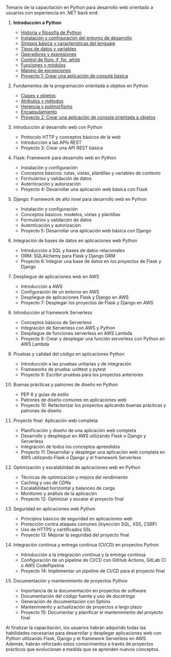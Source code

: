 Temario de la capacitación en Python para desarrollo web orientado a usuarios con experiencia en .NET back end:

1. **Introducción a Python**
   - [Historia y filosofía de Python](https://github.com/lucasasecas/capacitacion_python/blob/main/Cap%C3%ADtulo%201%20-%20Introduccion%20a%20Python/1.1%20Historia%20y%20filosofia%20de%20python.md)
   - [Instalación y configuración del entorno de desarrollo](https://github.com/lucasasecas/capacitacion_python/blob/main/Cap%C3%ADtulo%201%20-%20Introduccion%20a%20Python/1.2%20Instalaci%C3%B3n%20y%20configuraci%C3%B3n%20del%20entorno%20de%20desarrollo.md)
   - [Sintaxis básica y características del lenguaje](https://github.com/lucasasecas/capacitacion_python/blob/main/Cap%C3%ADtulo%201%20-%20Introduccion%20a%20Python/1.3%20Sintaxis%20b%C3%A1sica%20y%20caracter%C3%ADsticas%20del%20lenguaje.md)
   - [Tipos de datos y variables](https://github.com/lucasasecas/capacitacion_python/blob/main/Cap%C3%ADtulo%201%20-%20Introduccion%20a%20Python/1.4%20Tipos%20de%20datos%20y%20variables.md)
   - [Operadores y expresiones](https://github.com/lucasasecas/capacitacion_python/blob/main/Cap%C3%ADtulo%201%20-%20Introduccion%20a%20Python/1.5%20Operadores%20y%20expresiones.md)
   - [Control de flujo: if, for, while](https://github.com/lucasasecas/capacitacion_python/blob/main/Cap%C3%ADtulo%201%20-%20Introduccion%20a%20Python/1.6%20Control%20de%20flujo.md)
   - [Funciones y módulos](https://github.com/lucasasecas/capacitacion_python/blob/main/Cap%C3%ADtulo%201%20-%20Introduccion%20a%20Python/1.7%20Funciones.md)
   - [Manejo de excepciones](https://github.com/lucasasecas/capacitacion_python/blob/main/Cap%C3%ADtulo%201%20-%20Introduccion%20a%20Python/1.8%20Manejo%20de%20excepciones.md)
   - [Proyecto 1: Crear una aplicación de consola básica](https://github.com/lucasasecas/capacitacion_python/blob/main/Cap%C3%ADtulo%201%20-%20Introduccion%20a%20Python/Proyecto%201%20-%20Crear%20una%20aplicacion%20de%20concsola%20basica.md)

2. Fundamentos de la programación orientada a objetos en Python
   - [Clases y objetos](https://github.com/lucasasecas/capacitacion_python/blob/main/Cap%C3%ADtulo%202%20-%20Fundamentos%20de%20la%20programaci%C3%B3n%20orientada%20a%20objetos%20en%20Python/2.1.%20Clases%20y%20objetos.md)
   - [Atributos y métodos](https://github.com/lucasasecas/capacitacion_python/blob/main/Cap%C3%ADtulo%202%20-%20Fundamentos%20de%20la%20programaci%C3%B3n%20orientada%20a%20objetos%20en%20Python/2.2.%20Atributos%20y%20m%C3%A9todos.md)
   - [Herencia y polimorfismo](https://github.com/lucasasecas/capacitacion_python/blob/main/Cap%C3%ADtulo%202%20-%20Fundamentos%20de%20la%20programaci%C3%B3n%20orientada%20a%20objetos%20en%20Python/2.3.%20Herencia%20y%20polimorfismo.md)
   - [Encapsulamiento](https://github.com/lucasasecas/capacitacion_python/blob/main/Cap%C3%ADtulo%202%20-%20Fundamentos%20de%20la%20programaci%C3%B3n%20orientada%20a%20objetos%20en%20Python/2.4.%20Encapsulamiento.md)
   - [Proyecto 2: Crear una aplicación de consola orientada a objetos](https://github.com/lucasasecas/capacitacion_python/blob/main/Cap%C3%ADtulo%202%20-%20Fundamentos%20de%20la%20programaci%C3%B3n%20orientada%20a%20objetos%20en%20Python/Proyecto%202%20-%20Crear%20una%20aplicaci%C3%B3n%20de%20consola%20orientada%20a%20objetos.md)

3. Introducción al desarrollo web con Python
   - Protocolo HTTP y conceptos básicos de la web
   - Introducción a las APIs REST
   - Proyecto 3: Crear una API REST básica

4. Flask: Framework para desarrollo web en Python
   - Instalación y configuración
   - Conceptos básicos: rutas, vistas, plantillas y variables de contexto
   - Formularios y validación de datos
   - Autenticación y autorización
   - Proyecto 4: Desarrollar una aplicación web básica con Flask

5. Django: Framework de alto nivel para desarrollo web en Python
   - Instalación y configuración
   - Conceptos básicos: modelos, vistas y plantillas
   - Formularios y validación de datos
   - Autenticación y autorización
   - Proyecto 5: Desarrollar una aplicación web básica con Django

6. Integración de bases de datos en aplicaciones web Python
   - Introducción a SQL y bases de datos relacionales
   - ORM: SQLAlchemy para Flask y Django ORM
   - Proyecto 6: Integrar una base de datos en los proyectos de Flask y Django

7. Despliegue de aplicaciones web en AWS
   - Introducción a AWS
   - Configuración de un entorno en AWS
   - Despliegue de aplicaciones Flask y Django en AWS
   - Proyecto 7: Desplegar los proyectos de Flask y Django en AWS

8. Introducción al framework Serverless
   - Conceptos básicos de Serverless
   - Integración de Serverless con AWS y Python
   - Despliegue de funciones serverless en AWS Lambda
   - Proyecto 8: Crear y desplegar una función serverless con Python en AWS Lambda

9. Pruebas y calidad del código en aplicaciones Python
   - Introducción a las pruebas unitarias y de integración
   - Frameworks de prueba: unittest y pytest
   - Proyecto 9: Escribir pruebas para los proyectos anteriores

10. Buenas prácticas y patrones de diseño en Python
    - PEP 8 y guías de estilo
    - Patrones de diseño comunes en aplicaciones web
    - Proyecto 10: Refactorizar los proyectos aplicando buenas prácticas y patrones de diseño

11. Proyecto final: Aplicación web completa
    - Planificación y diseño de una aplicación web completa
    - Desarrollo y despliegue en AWS utilizando Flask o Django y Serverless
    - Integración de todos los conceptos aprendidos
    - Proyecto 11: Desarrollar y desplegar una aplicación web completa en AWS utilizando Flask o Django y el framework Serverless

12. Optimización y escalabilidad de aplicaciones web en Python
    - Técnicas de optimización y mejora del rendimiento
    - Caching y uso de CDNs
    - Escalabilidad horizontal y balanceo de carga
    - Monitoreo y análisis de la aplicación
    - Proyecto 12: Optimizar y escalar el proyecto final

13. Seguridad en aplicaciones web Python
    - Principios básicos de seguridad en aplicaciones web
    - Protección contra ataques comunes (inyección SQL, XSS, CSRF)
    - Uso de HTTPS y certificados SSL
    - Proyecto 13: Mejorar la seguridad del proyecto final

14. Integración continua y entrega continua (CI/CD) en proyectos Python
    - Introducción a la integración continua y la entrega continua
    - Configuración de un pipeline de CI/CD con GitHub Actions, GitLab CI o AWS CodePipeline
    - Proyecto 14: Implementar un pipeline de CI/CD para el proyecto final

15. Documentación y mantenimiento de proyectos Python
    - Importancia de la documentación en proyectos de software
    - Documentación del código fuente y uso de docstrings
    - Generación de documentación con Sphinx
    - Mantenimiento y actualización de proyectos a largo plazo
    - Proyecto 15: Documentar y planificar el mantenimiento del proyecto final

Al finalizar la capacitación, los usuarios habrán adquirido todas las habilidades necesarias para desarrollar y desplegar aplicaciones web con Python utilizando Flask, Django y el framework Serverless en AWS. Además, habrán reforzado estos conocimientos a través de proyectos prácticos que evolucionan a medida que se aprenden nuevos conceptos.